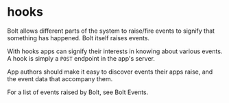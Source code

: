# hooks

Bolt allows different parts of the system to raise/fire events to signify that something has happened. Bolt itself raises events.

With hooks apps can signify their interests in knowing about various events. A hook is simply a `POST` endpoint in the app's server.

App authors should make it easy to discover events their apps raise, and the event data that accompany them.

For a list of events raised by Bolt, see Bolt Events.



